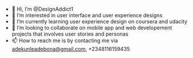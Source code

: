 - 👋 Hi, I’m @DesignAddict1
- 👀 I’m interested in user interface and user experience designs
- 🌱 I’m currently learning user experience design on coursera and udacity
- 💞️ I’m looking to collaborate on mobile app and web developement projects that involves user stories and personas
- 📫 How to reach me is by contacting me via adekunleadebona@gmail.com, +2348116159435

<!---
DesignAddict1/DesignAddict1 is a ✨ special ✨ repository because its `README.md` (this file) appears on your GitHub profile.
You can click the Preview link to take a look at your changes.
--->
